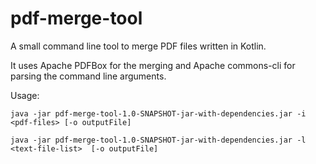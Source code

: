 # pdf-merge-tool
A small command line tool to merge PDF files written in Kotlin.

It uses Apache PDFBox for the merging and Apache commons-cli for parsing the command line arguments.

Usage:

    java -jar pdf-merge-tool-1.0-SNAPSHOT-jar-with-dependencies.jar -i <pdf-files> [-o outputFile]
    
    java -jar pdf-merge-tool-1.0-SNAPSHOT-jar-with-dependencies.jar -l <text-file-list>  [-o outputFile]

    
